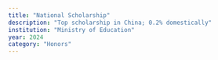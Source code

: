 ```yaml
---
title: "National Scholarship"
description: "Top scholarship in China; 0.2% domestically"
institution: "Ministry of Education"
year: 2024
category: "Honors"
---
```

